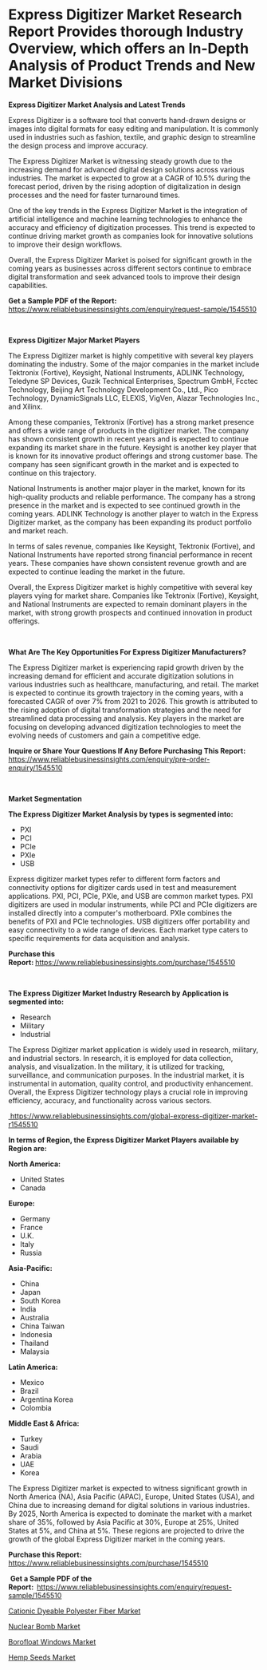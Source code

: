 <p><h1>Express Digitizer Market Research Report Provides thorough Industry Overview, which offers an In-Depth Analysis of Product Trends and New Market Divisions</h1></p><p><strong>Express Digitizer Market Analysis and Latest Trends</strong></p>
<p><p>Express Digitizer is a software tool that converts hand-drawn designs or images into digital formats for easy editing and manipulation. It is commonly used in industries such as fashion, textile, and graphic design to streamline the design process and improve accuracy.</p><p>The Express Digitizer Market is witnessing steady growth due to the increasing demand for advanced digital design solutions across various industries. The market is expected to grow at a CAGR of 10.5% during the forecast period, driven by the rising adoption of digitalization in design processes and the need for faster turnaround times.</p><p>One of the key trends in the Express Digitizer Market is the integration of artificial intelligence and machine learning technologies to enhance the accuracy and efficiency of digitization processes. This trend is expected to continue driving market growth as companies look for innovative solutions to improve their design workflows.</p><p>Overall, the Express Digitizer Market is poised for significant growth in the coming years as businesses across different sectors continue to embrace digital transformation and seek advanced tools to improve their design capabilities.</p></p>
<p><strong>Get a Sample PDF of the Report:&nbsp;</strong> <a href="https://www.reliablebusinessinsights.com/enquiry/request-sample/1545510">https://www.reliablebusinessinsights.com/enquiry/request-sample/1545510</a></p>
<p>&nbsp;</p>
<p><strong>Express Digitizer Major Market Players</strong></p>
<p><p>The Express Digitizer market is highly competitive with several key players dominating the industry. Some of the major companies in the market include Tektronix (Fortive), Keysight, National Instruments, ADLINK Technology, Teledyne SP Devices, Guzik Technical Enterprises, Spectrum GmbH, Fcctec Technology, Beijing Art Technology Development Co., Ltd., Pico Technology, DynamicSignals LLC, ELEXIS, VigVen, Alazar Technologies Inc., and Xilinx.</p><p>Among these companies, Tektronix (Fortive) has a strong market presence and offers a wide range of products in the digitizer market. The company has shown consistent growth in recent years and is expected to continue expanding its market share in the future. Keysight is another key player that is known for its innovative product offerings and strong customer base. The company has seen significant growth in the market and is expected to continue on this trajectory.</p><p>National Instruments is another major player in the market, known for its high-quality products and reliable performance. The company has a strong presence in the market and is expected to see continued growth in the coming years. ADLINK Technology is another player to watch in the Express Digitizer market, as the company has been expanding its product portfolio and market reach.</p><p>In terms of sales revenue, companies like Keysight, Tektronix (Fortive), and National Instruments have reported strong financial performance in recent years. These companies have shown consistent revenue growth and are expected to continue leading the market in the future.</p><p>Overall, the Express Digitizer market is highly competitive with several key players vying for market share. Companies like Tektronix (Fortive), Keysight, and National Instruments are expected to remain dominant players in the market, with strong growth prospects and continued innovation in product offerings.</p></p>
<p>&nbsp;</p>
<p><strong>What Are The Key Opportunities For Express Digitizer Manufacturers?</strong></p>
<p><p>The Express Digitizer market is experiencing rapid growth driven by the increasing demand for efficient and accurate digitization solutions in various industries such as healthcare, manufacturing, and retail. The market is expected to continue its growth trajectory in the coming years, with a forecasted CAGR of over 7% from 2021 to 2026. This growth is attributed to the rising adoption of digital transformation strategies and the need for streamlined data processing and analysis. Key players in the market are focusing on developing advanced digitization technologies to meet the evolving needs of customers and gain a competitive edge.</p></p>
<p><strong>Inquire or Share Your Questions If Any Before Purchasing This Report:</strong> <a href="https://www.reliablebusinessinsights.com/enquiry/pre-order-enquiry/1545510">https://www.reliablebusinessinsights.com/enquiry/pre-order-enquiry/1545510</a></p>
<p>&nbsp;</p>
<p><strong>Market Segmentation</strong></p>
<p><strong>The Express Digitizer Market Analysis by types is segmented into:</strong></p>
<p><ul><li>PXI</li><li>PCI</li><li>PCIe</li><li>PXIe</li><li>USB</li></ul></p>
<p><p>Express digitizer market types refer to different form factors and connectivity options for digitizer cards used in test and measurement applications. PXI, PCI, PCIe, PXIe, and USB are common market types. PXI digitizers are used in modular instruments, while PCI and PCIe digitizers are installed directly into a computer's motherboard. PXIe combines the benefits of PXI and PCIe technologies. USB digitizers offer portability and easy connectivity to a wide range of devices. Each market type caters to specific requirements for data acquisition and analysis.</p></p>
<p><strong>Purchase this Report:&nbsp;</strong><a href="https://www.reliablebusinessinsights.com/purchase/1545510">https://www.reliablebusinessinsights.com/purchase/1545510</a></p>
<p>&nbsp;</p>
<p><strong>The Express Digitizer Market Industry Research by Application is segmented into:</strong></p>
<p><ul><li>Research</li><li>Military</li><li>Industrial</li></ul></p>
<p><p>The Express Digitizer market application is widely used in research, military, and industrial sectors. In research, it is employed for data collection, analysis, and visualization. In the military, it is utilized for tracking, surveillance, and communication purposes. In the industrial market, it is instrumental in automation, quality control, and productivity enhancement. Overall, the Express Digitizer technology plays a crucial role in improving efficiency, accuracy, and functionality across various sectors.</p></p>
<p><a href="https://www.reliablebusinessinsights.com/global-express-digitizer-market-r1545510">&nbsp;https://www.reliablebusinessinsights.com/global-express-digitizer-market-r1545510</a></p>
<p><strong>In terms of Region, the Express Digitizer Market Players available by Region are:</strong></p>
<p>
    <p> <strong> North America: </strong>
        <ul>
            <li>United States</li>
            <li>Canada</li>
        </ul>
        </p> 
    <p> <strong> Europe: </strong>
        <ul>
            <li>Germany</li>
            <li>France</li>
            <li>U.K.</li>
            <li>Italy</li>
            <li>Russia</li>
        </ul>
        </p> 
    <p> <strong> Asia-Pacific: </strong>
        <ul>
            <li>China</li>
            <li>Japan</li>
            <li>South Korea</li>
            <li>India</li>
            <li>Australia</li>
            <li>China Taiwan</li>
            <li>Indonesia</li>
            <li>Thailand</li>
            <li>Malaysia</li>
        </ul>
        </p> 
    <p> <strong> Latin America: </strong>
        <ul>
            <li>Mexico</li>
            <li>Brazil</li>
            <li>Argentina Korea</li>
            <li>Colombia</li>
        </ul>
        </p> 
    <p> <strong> Middle East & Africa: </strong>
        <ul>
            <li>Turkey</li>
            <li>Saudi</li>
            <li>Arabia</li>
            <li>UAE</li>
            <li>Korea</li>
        </ul>
    </p>
    </p>
<p><p>The Express Digitizer market is expected to witness significant growth in North America (NA), Asia Pacific (APAC), Europe, United States (USA), and China due to increasing demand for digital solutions in various industries. By 2025, North America is expected to dominate the market with a market share of 35%, followed by Asia Pacific at 30%, Europe at 25%, United States at 5%, and China at 5%. These regions are projected to drive the growth of the global Express Digitizer market in the coming years.</p></p>
<p><strong>Purchase this Report: </strong><a href="https://www.reliablebusinessinsights.com/purchase/1545510">https://www.reliablebusinessinsights.com/purchase/1545510</a></p>
<p>&nbsp;<strong>Get a Sample PDF of the Report:&nbsp;&nbsp;</strong><a href="https://www.reliablebusinessinsights.com/enquiry/request-sample/1545510">https://www.reliablebusinessinsights.com/enquiry/request-sample/1545510</a></p>
<p><strong></strong></p>
<p><p><a href="https://github.com/ChiragRP21/Market-Research-Report-List-5/blob/main/cationic-dyeable-polyester-fiber-market.md">Cationic Dyeable Polyester Fiber Market</a></p><p><a href="https://medium.com/@richard.james09789/global-nuclear-bomb-industry-research-report-competitive-landscape-market-size-regional-status-278f34afdfc8">Nuclear Bomb Market</a></p><p><a href="https://medium.com/@rebecca.smith5467/borofloat-windows-market-a-global-and-regional-analysis-focus-on-region-country-level-analysis-b47acf3c192f">Borofloat Windows Market</a></p><p><a href="https://github.com/cecuraprangm/Market-Research-Report-List-3/blob/main/hemp-seeds-market.md">Hemp Seeds Market</a></p></p>